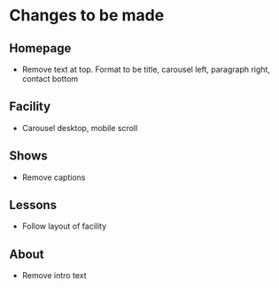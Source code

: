 # Changes to be made

## Homepage

-   Remove text at top. Format to be title, carousel left, paragraph right, contact bottom

## Facility

-   Carousel desktop, mobile scroll

## Shows

-   Remove captions

## Lessons

-   Follow layout of facility

## About

-   Remove intro text
